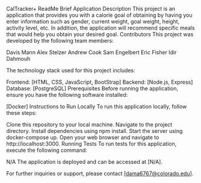 CalTracker+ ReadMe
Brief Application Description
This project is an application that provides you with a calorie goal of obtaining by having you enter information such as gender, current weight, goal weight, height, activity level, etc. In addition, the application will recommend specific meals that would help you obtain your desired goal.
Contributors
This project was developed by the following team members:

Davis Mann
Alex Stelzer
Andrew Cook
Sam Engelbert
Eric Fisher
Idir Dahmouh

The technology stack used for this project includes:

Frontend: [HTML, CSS, JavaScript, BootStrap]
Backend: [Node.js, Express]
Database: [PostgreSQL]
Prerequisites
Before running the application, ensure you have the following software installed:

[Docker]
Instructions to Run Locally
To run this application locally, follow these steps:

Clone this repository to your local machine.
Navigate to the project directory.
Install dependencies using npm install.
Start the server using docker-compose up.
Open your web browser and navigate to http://localhost:3000.
Running Tests
To run tests for this application, execute the following command:

N/A
The application is deployed and can be accessed at [N/A].

For further inquiries or support, please contact [dama6767@colorado.edu].
